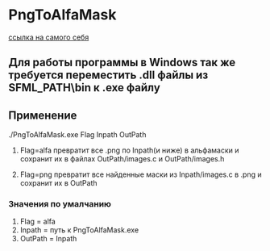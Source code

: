 # PngToAlfaMask
[ссылка на самого себя](https://github.com/AStr347/PngToAlfaMask)

## Для работы программы в Windows так же требуется переместить .dll файлы из SFML_PATH\bin к .exe файлу

## Применение
 ./PngToAlfaMask.exe Flag Inpath OutPath
1. Flag=alfa превратит все .png по Inpath(и ниже) в альфамаски и сохранит их в файлах OutPath/images.c и OutPath/images.h

2. Flag=png превратит все найденные маски из Inpath/images.c в .png и сохранит их в OutPath

### Значения по умалчанию
1. Flag = alfa
2. Inpath = путь к PngToAlfaMask.exe
3. OutPath = Inpath
